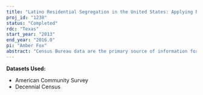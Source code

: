 ```yaml
---
title: "Latino Residential Segregation in the United States: Applying New Methods to Gain New Understandings"
proj_id: "1238"
status: "Completed"
rdc: "Texas"
start_year: "2013"
end_year: "2016.0"
pi: "Amber Fox"
abstract: "Census Bureau data are the primary source of information for residential segregation studies in the United States, but thus far researchers have been limited to studying aggregate level outcomes without being able to trace them back to the micro level social processes that drive these aggregate level patterns. Using new segregation measures which address and rectify methodological issues that have limited past research, this research will achieve these goals by demonstrating how it is now possible to study residential segregation at the micro and macro levels and how macro-level segregation is driven by micro-level social processes. In particular, this research will investigate the residential patterns of Latinos using new methodological techniques that will increase understandings of how individual social characteristics relate to residential outcomes for individuals, and how those outcomes in turn can be aggregated to generate measures of segregation at the city level. This project will also address the uncertainty of using the smaller American Community Survey samples for conducting in-depth analyses of residential segregation – analyses that could have once been explored using the data from the (now discontinued) long-form of the decennial census. "
---
```


**Datasets Used:**

  - American Community Survey 
  - Decennial Census 

